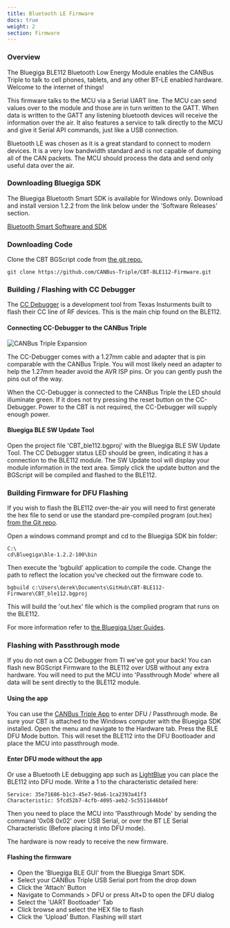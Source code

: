 ```yaml
---
title: Bluetooth LE Firmware
docs: true
weight: 2
section: Firmware
---
```


### Overview

The Bluegiga BLE112 Bluetooth Low Energy Module enables the CANBus Triple to talk to cell phones, tablets, and any other BT-LE enabled hardware. Welcome to the internet of things!

This firmware talks to the MCU via a Serial UART line. The MCU can send values over to the module and those are in turn written to the GATT. When data is written to the GATT any listening bluetooth devices will receive the information over the air. It also features a service to talk directly to the MCU and give it Serial API commands, just like a USB connection. 

Bluetooth LE was chosen as it is a great standard to connect to modern devices. It is a very low bandwidth standard and is not capable of dumping all of the CAN packets. The MCU should process the data and send only useful data over the air. 

### Downloading Bluegiga SDK

The Bluegiga Bluetooth Smart SDK is available for Windows only. Download and install version 1.2.2 from the link below under the 'Software Releases' section.

[Bluetooth Smart Software and SDK](https://www.bluegiga.com/en-US/products/bluetooth-4.0-modules/bluegiga-bluetooth-smart-software/documentation/)


### Downloading Code

Clone the CBT BGScript code from [the git repo.](https://github.com/CANBus-Triple/CBT-BLE112-Firmware)

	git clone https://github.com/CANBus-Triple/CBT-BLE112-Firmware.git



### Building / Flashing with CC Debugger

The [CC Debugger](http://www.ti.com/tool/cc-debugger) is a development tool from Texas Insturments built to flash their CC line of RF devices. This is the main chip found on the BLE112. 

#### Connecting CC-Debugger to the CANBus Triple

![CANBus Triple Expansion](/images/cbt-pinout-exp.jpg "CANBus Triple Expansion")

The CC-Debugger comes with a 1.27mm cable and adapter that is pin comparable with the CANBus Triple. You will most likely need an adapter to help the 1.27mm header avoid the AVR ISP pins. Or you can gently push the pins out of the way. 

When the CC-Debugger is connected to the CANBus Triple the LED should illuminate green. If it does not try pressing the reset button on the CC-Debugger. Power to the CBT is not required, the CC-Debugger will supply enough power. 

#### Bluegiga BLE SW Update Tool

Open the project file 'CBT_ble112.bgproj' with the Bluegiga BLE SW Update Tool. The CC Debugger status LED should be green, indicating it has a connection to the BLE112 module. The SW Update tool will display your module information in the text area. Simply click the update button and the BGScript will be compiled and flashed to the BLE112. 





### Building Firmware for DFU Flashing
If you wish to flash the BLE112 over-the-air you will need to first generate the hex file to send or use the standard pre-compiled program (out.hex) [from the Git repo](https://github.com/CANBus-Triple/CBT-BLE112-Firmware/blob/master/out.hex). 

Open a windows command prompt and cd to the Bluegiga SDK bin folder:
	
	C:\
	cd\Bluegiga\ble-1.2.2-100\bin
	
Then execute the 'bgbuild' application to compile the code. Change the path to reflect the location you've checked out the firmware code to. 
	
	bgbuild c:\Users\derek\Documents\GitHub\CBT-BLE112-Firmware\CBT_ble112.bgproj
	
This will build the 'out.hex' file which is the complied program that runs on the BLE112. 

For more information refer to [the Bluegiga User Guides](https://www.bluegiga.com/en-US/products/bluetooth-4.0-modules/bluegiga-bluetooth-smart-software/documentation/).


### Flashing with Passthrough mode

If you do not own a CC Debugger from TI we've got your back! You can flash new BGScript Firmware to the BLE112 over USB without any extra hardware. You will need to put the MCU into 'Passthrough Mode' where all data will be sent directly to the BLE112 module. 

#### Using the app
You can use the [CANBus Triple App](/app/info.html) to enter DFU / Passthrough mode. Be sure your CBT is attached to the Windows computer with the Bluegiga SDK installed. Open the menu and navigate to the Hardware tab. Press the BLE DFU Mode button. This will reset the BLE112 into the DFU Bootloader and place the MCU into passthrough mode. 

#### Enter DFU mode without the app
Or use a Bluetooth LE debugging app such as [LightBlue](https://itunes.apple.com/us/app/lightblue-bluetooth-low-energy/id557428110?mt=8) you can place the BLE112 into DFU mode. Write a 1 to the characteristic detailed here:

	Service: 35e71686-b1c3-45e7-9da6-1ca2393a41f3
	Characteristic: 5fcd52b7-4cfb-4095-aeb2-5c5511646bbf 

Then you need to place the MCU into 'Passthrough Mode' by sending the command '0x08 0x02' over USB Serial, or over the BT LE Serial Characteristic (Before placing it into DFU mode).

The hardware is now ready to receive the new firmware.


#### Flashing the firmware

* Open the 'Bluegiga BLE GUI' from the Bluegiga Smart SDK.
* Select your CANBus Triple USB Serial port from the drop down
* Click the 'Attach' Button
* Navigate to Commands > DFU or press Alt+D to open the DFU dialog
* Select the 'UART Bootloader' Tab
* Click browse and select the HEX file to flash
* Click the 'Upload' Button. Flashing will start



	




